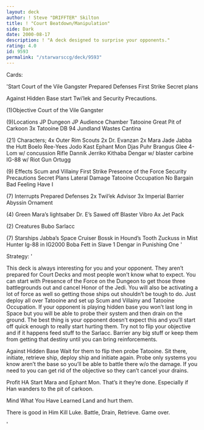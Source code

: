 ```yaml
---
layout: deck
author: ! Steve "DRIFFTER" Skilton
title: ! "Court Beatdown/Manipulation"
side: Dark
date: 2000-08-17
description: ! "A deck designed to surprise your opponents."
rating: 4.0
id: 9593
permalink: "/starwarsccg/deck/9593"
---
```

Cards: 

'Start
Court of the Vile Gangster
Prepared Defenses
First Strike
Secret plans

Against Hidden Base start Twi’lek and Security Precautions.

(1)Objective
Court of the Vile Gangster

(9)Locations
JP Dungeon
JP Audience Chamber
Tatooine Great Pit of Carkoon
3x Tatooine
DB 94
Jundland Wastes
Cantina

(21)  Characters;
4x Outer Rim Scouts
2x Dr. Evanzan
2x Mara Jade
Jabba the Hutt
Boelo
Ree-Yees
Jodo Kast
Ephant Mon
Djas Puhr
Brangus Glee
4-Lom w/ concussion Rifle
Dannik Jerriko
Kithaba
Dengar w/ blaster carbine
IG-88 w/ Riot Gun
Ortugg

(9)  Effects
Scum and Villainy
First Strike
Presence of the Force
Security Precautions
Secret Plans
Lateral Damage
Tatooine Occupation
No Bargain
Bad Feeling Have I

(7)  Interrupts
Prepared Defenses
2x Twil’ek Advisor
3x Imperial Barrier
Abyssin Ornament

(4)  Green
Mara’s lightsaber
Dr. E’s Sawed off Blaster
Vibro Ax
Jet Pack

(2)  Creatures
Bubo
Sarlacc

(7)  Starships
Jabba’s Space Cruiser
Bossk in Hound’s Tooth
Zuckuss in Mist Hunter
Ig-88 in IG2000
Boba Fett in Slave 1
Dengar in Punishing One
'

Strategy: '

This deck is always interesting for you and your opponent. They aren&#8217;t prepared for Court Decks and most people won&#8217;t know what to expect.  You can start with Presence of the Force on the Dungeon to get those three battlegrounds out and cancel Honor of the Jedi.	You will also be activating a lot of force as well so getting those ships out shouldn&#8217;t be tough to do. Just deploy all over Tatooine and set up Scum and Villainy and Tatooine Occupation. If your opponent is playing hidden base you won&#8217;t last long in Space but you will be able to probe their system and then drain on the ground.  The best thing is your opponent doesn&#8217;t expect this and you&#8217;ll start off quick enough to really start hurting them.	Try not to flip your objective and if it happens feed stuff to the Sarlacc. Barrier any big stuff or keep them from getting that destiny until you can bring reinforcements.

Against Hidden Base  Wait for them to flip then probe Tatooine.  Sit there, initiate, retrieve ship, deploy ship and initiate again. Probe only systems you know aren&#8217;t the base so you&#8217;ll be able to battle there w/o the damage.  If you need to you can get rid of the objective so they can&#8217;t cancel your drains.

Profit HA Start Mara and Ephant Mon. That&#8217;s it they&#8217;re done. Especially if Han wanders to the pit of carkoon.

Mind What You Have Learned  Land and hurt them.

There is good in Him Kill Luke. Battle, Drain, Retrieve. Game over.

'
